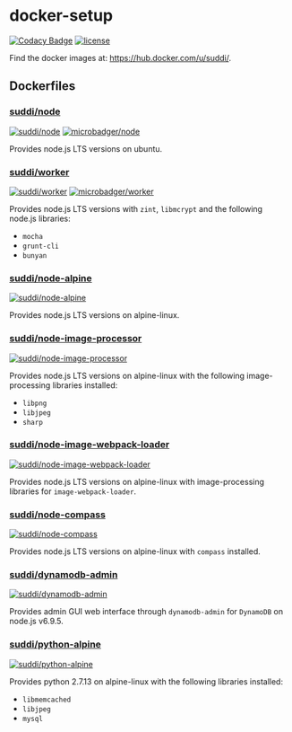 # docker-setup

[![Codacy Badge](https://api.codacy.com/project/badge/Grade/8c74c44bb93240d294a6c093f65c03ce)](https://www.codacy.com/app/suddir/dockerfiles?utm_source=github.com&amp;utm_medium=referral&amp;utm_content=suddi/dockerfiles&amp;utm_campaign=Badge_Grade)
[![license](https://img.shields.io/github/license/suddi/dockerfiles.svg?maxAge=2592000)](https://github.com/suddi/dockerfiles/blob/master/LICENSE)

Find the docker images at: https://hub.docker.com/u/suddi/.

## Dockerfiles

### [suddi/node](https://hub.docker.com/r/suddi/node/)
[![suddi/node](https://img.shields.io/docker/pulls/suddi/node.svg)](https://hub.docker.com/r/suddi/node/)
[![microbadger/node](https://images.microbadger.com/badges/image/suddi/node.svg)](https://microbadger.com/images/suddi/node)

Provides node.js LTS versions on ubuntu.

### [suddi/worker](https://hub.docker.com/r/suddi/worker/)
[![suddi/worker](https://img.shields.io/docker/pulls/suddi/worker.svg)](https://hub.docker.com/r/suddi/worker/)
[![microbadger/worker](https://images.microbadger.com/badges/image/suddi/worker.svg)](https://microbadger.com/images/suddi/worker)

Provides node.js LTS versions with `zint`, `libmcrypt` and the following node.js libraries:
* `mocha`
* `grunt-cli`
* `bunyan`

### [suddi/node-alpine](https://hub.docker.com/r/suddi/node-alpine/)
[![suddi/node-alpine](https://img.shields.io/docker/pulls/suddi/node-alpine.svg)](https://hub.docker.com/r/suddi/node-alpine/)

Provides node.js LTS versions on alpine-linux.

### [suddi/node-image-processor](https://hub.docker.com/r/suddi/node-image-processor/)
[![suddi/node-image-processor](https://img.shields.io/docker/pulls/suddi/node-image-processor.svg)](https://hub.docker.com/r/suddi/node-image-processor/)

Provides node.js LTS versions on alpine-linux with the following image-processing libraries installed:
* `libpng`
* `libjpeg`
* `sharp`

### [suddi/node-image-webpack-loader](https://hub.docker.com/r/suddi/node-image-webpack-loader/)
[![suddi/node-image-webpack-loader](https://img.shields.io/docker/pulls/suddi/node-image-webpack-loader.svg)](https://hub.docker.com/r/suddi/node-image-webpack-loader/)

Provides node.js LTS versions on alpine-linux with image-processing libraries for `image-webpack-loader`.

### [suddi/node-compass](https://hub.docker.com/r/suddi/node-compass/)
[![suddi/node-compass](https://img.shields.io/docker/pulls/suddi/node-compass.svg)](https://hub.docker.com/r/suddi/node-compass/)

Provides node.js LTS versions on alpine-linux with `compass` installed.

### [suddi/dynamodb-admin](https://hub.docker.com/r/suddi/dynamodb-admin/)
[![suddi/dynamodb-admin](https://img.shields.io/docker/pulls/suddi/dynamodb-admin.svg)](https://hub.docker.com/r/suddi/dynamodb-admin/)

Provides admin GUI web interface through `dynamodb-admin` for `DynamoDB` on node.js v6.9.5.

### [suddi/python-alpine](https://hub.docker.com/r/suddi/python-alpine/)
[![suddi/python-alpine](https://img.shields.io/docker/pulls/suddi/python-alpine.svg)](https://hub.docker.com/r/suddi/python-alpine/)

Provides python 2.7.13 on alpine-linux with the following libraries installed:
* `libmemcached`
* `libjpeg`
* `mysql`
